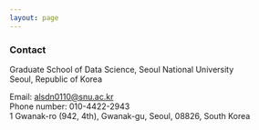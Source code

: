 ```yaml
---
layout: page
---
```


### Contact

Graduate School of Data Science, Seoul National University <br/>
Seoul, Republic of Korea <br/>

Email: alsdn0110@snu.ac.kr <br/>
Phone number: 010-4422-2943<br/>
1 Gwanak-ro (942, 4th), Gwanak-gu, Seoul, 08826, South Korea


